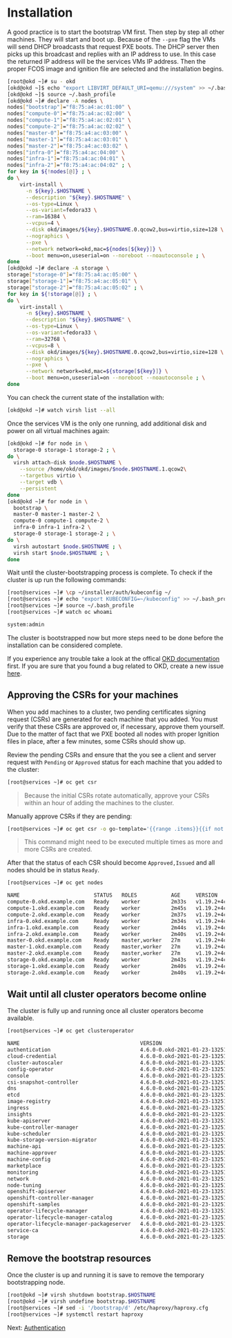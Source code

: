 # Installation

A good practice is to start the bootstrap VM first. Then step by step all other
machines. They will start and boot up. Because of the `--pxe` flag the VMs will
send DHCP broadcasts that request PXE boots. The DHCP server then picks up this
broadcast and replies with an IP address to use. In this case the returned IP
address will be the services VMs IP address. Then the proper FCOS image and
ignition file are selected and the installation begins.

```bash
[root@okd ~]# su - okd
[okd@okd ~]$ echo "export LIBVIRT_DEFAULT_URI=qemu:///system" >> ~/.bash_profile
[okd@okd ~]$ source ~/.bash_profile
[okd@okd ~]# declare -A nodes \
nodes["bootstrap"]="f8:75:a4:ac:01:00" \
nodes["compute-0"]="f8:75:a4:ac:02:00" \
nodes["compute-1"]="f8:75:a4:ac:02:01" \
nodes["compute-2"]="f8:75:a4:ac:02:02" \
nodes["master-0"]="f8:75:a4:ac:03:00" \
nodes["master-1"]="f8:75:a4:ac:03:01" \
nodes["master-2"]="f8:75:a4:ac:03:02" \
nodes["infra-0"]="f8:75:a4:ac:04:00" \
nodes["infra-1"]="f8:75:a4:ac:04:01" \
nodes["infra-2"]="f8:75:a4:ac:04:02" ; \
for key in ${!nodes[@]} ; \
do \
    virt-install \
      -n ${key}.$HOSTNAME \
      --description "${key}.$HOSTNAME" \
      --os-type=Linux \
      --os-variant=fedora33 \
      --ram=16384 \
      --vcpus=4 \
      --disk okd/images/${key}.$HOSTNAME.0.qcow2,bus=virtio,size=128 \
      --nographics \
      --pxe \
      --network network=okd,mac=${nodes[${key}]} \
      --boot menu=on,useserial=on --noreboot --noautoconsole ; \
done
[okd@okd ~]# declare -A storage \
storage["storage-0"]="f8:75:a4:ac:05:00" \
storage["storage-1"]="f8:75:a4:ac:05:01" \
storage["storage-2"]="f8:75:a4:ac:05:02" ; \
for key in ${!storage[@]} ; \
do \
    virt-install \
      -n ${key}.$HOSTNAME \
      --description "${key}.$HOSTNAME" \
      --os-type=Linux \
      --os-variant=fedora33 \
      --ram=32768 \
      --vcpus=8 \
      --disk okd/images/${key}.$HOSTNAME.0.qcow2,bus=virtio,size=128 \
      --nographics \
      --pxe \
      --network network=okd,mac=${storage[${key}]} \
      --boot menu=on,useserial=on --noreboot --noautoconsole ; \
done
```

You can check the current state of the installation with:

```bash
[okd@okd ~]# watch virsh list --all
```

Once the services VM is the only one running, add additional disk and power on
all virtual machines again:

```bash
[okd@okd ~]# for node in \
  storage-0 storage-1 storage-2 ; \
do \
  virsh attach-disk $node.$HOSTNAME \
    --source /home/okd/okd/images/$node.$HOSTNAME.1.qcow2\
    --targetbus virtio \
    --target vdb \
    --persistent
done
[okd@okd ~]# for node in \
  bootstrap \
  master-0 master-1 master-2 \
  compute-0 compute-1 compute-2 \
  infra-0 infra-1 infra-2 \
  storage-0 storage-1 storage-2 ; \
do \
  virsh autostart $node.$HOSTNAME ; \
  virsh start $node.$HOSTNAME ; \
done
```

Wait until the cluster-bootstrapping process is complete. To check if the
cluster is up run the following commands:

```bash
[root@services ~]# \cp ~/installer/auth/kubeconfig ~/
[root@services ~]# echo "export KUBECONFIG=~/kubeconfig" >> ~/.bash_profile
[root@services ~]# source ~/.bash_profile
[root@services ~]# watch oc whoami

system:admin
```

The cluster is bootstrapped now but more steps need to be done before the
installation can be considered complete.

If you experience any trouble take a look at the offical [OKD
documentation](https://docs.okd.io/latest/installing/installing_bare_metal/installing-restricted-networks-bare-metal.html)
first. If you are sure that you found a bug related to OKD, create a new issue
[here](https://github.com/openshift/okd/issues/new/choose).

## Approving the CSRs for your machines

When you add machines to a cluster, two pending certificates signing request
(CSRs) are generated for each machine that you added. You must verify that these
CSRs are approved or, if necessary, approve them yourself. Due to the matter of
fact that we PXE booted all nodes with proper Ignition files in place, after a
few minutes, some CSRs should show up.

Review the pending CSRs and ensure that the you see a client and server request
with `Pending` or `Approved` status for each machine that you added to the
cluster:

```bash
[root@services ~]# oc get csr
```

> Because the initial CSRs rotate automatically, approve your CSRs within an
> hour of adding the machines to the cluster.

Manually approve CSRs if they are pending:

```bash
[root@services ~]# oc get csr -o go-template='{{range .items}}{{if not .status}}{{.metadata.name}}{{"\n"}}{{end}}{{end}}' | xargs oc adm certificate approve
```

> This command might need to be executed multiple times as more and more CSRs
> are created.

After that the status of each CSR should become `Approved,Issued` and all nodes
should be in status `Ready`.

```bash
[root@services ~]# oc get nodes

NAME                        STATUS   ROLES           AGE     VERSION
compute-0.okd.example.com   Ready    worker          2m33s   v1.19.2+4cad5ca-1023
compute-1.okd.example.com   Ready    worker          2m45s   v1.19.2+4cad5ca-1023
compute-2.okd.example.com   Ready    worker          2m37s   v1.19.2+4cad5ca-1023
infra-0.okd.example.com     Ready    worker          2m34s   v1.19.2+4cad5ca-1023
infra-1.okd.example.com     Ready    worker          2m44s   v1.19.2+4cad5ca-1023
infra-2.okd.example.com     Ready    worker          2m40s   v1.19.2+4cad5ca-1023
master-0.okd.example.com    Ready    master,worker   27m     v1.19.2+4cad5ca-1023
master-1.okd.example.com    Ready    master,worker   27m     v1.19.2+4cad5ca-1023
master-2.okd.example.com    Ready    master,worker   27m     v1.19.2+4cad5ca-1023
storage-0.okd.example.com   Ready    worker          2m43s   v1.19.2+4cad5ca-1023
storage-1.okd.example.com   Ready    worker          2m40s   v1.19.2+4cad5ca-1023
storage-2.okd.example.com   Ready    worker          2m40s   v1.19.2+4cad5ca-1023
```

## Wait until all cluster operators become online

The cluster is fully up and running once all cluster operators become available.

```bash
[root@services ~]# oc get clusteroperator

NAME                                       VERSION                         AVAILABLE   PROGRESSING   DEGRADED   SINCE
authentication                             4.6.0-0.okd-2021-01-23-132511   True        False         False      7m53s
cloud-credential                           4.6.0-0.okd-2021-01-23-132511   True        False         False      29m
cluster-autoscaler                         4.6.0-0.okd-2021-01-23-132511   True        False         False      24m
config-operator                            4.6.0-0.okd-2021-01-23-132511   True        False         False      25m
console                                    4.6.0-0.okd-2021-01-23-132511   True        False         False      13m
csi-snapshot-controller                    4.6.0-0.okd-2021-01-23-132511   True        False         False      25m
dns                                        4.6.0-0.okd-2021-01-23-132511   True        False         False      24m
etcd                                       4.6.0-0.okd-2021-01-23-132511   True        False         False      23m
image-registry                             4.6.0-0.okd-2021-01-23-132511   True        False         False      17m
ingress                                    4.6.0-0.okd-2021-01-23-132511   True        False         False      16m
insights                                   4.6.0-0.okd-2021-01-23-132511   True        False         False      25m
kube-apiserver                             4.6.0-0.okd-2021-01-23-132511   True        False         False      22m
kube-controller-manager                    4.6.0-0.okd-2021-01-23-132511   True        False         False      22m
kube-scheduler                             4.6.0-0.okd-2021-01-23-132511   True        False         False      22m
kube-storage-version-migrator              4.6.0-0.okd-2021-01-23-132511   True        False         False      24m
machine-api                                4.6.0-0.okd-2021-01-23-132511   True        False         False      25m
machine-approver                           4.6.0-0.okd-2021-01-23-132511   True        False         False      25m
machine-config                             4.6.0-0.okd-2021-01-23-132511   True        False         False      24m
marketplace                                4.6.0-0.okd-2021-01-23-132511   True        False         False      24m
monitoring                                 4.6.0-0.okd-2021-01-23-132511   True        False         False      16m
network                                    4.6.0-0.okd-2021-01-23-132511   True        False         False      25m
node-tuning                                4.6.0-0.okd-2021-01-23-132511   True        False         False      25m
openshift-apiserver                        4.6.0-0.okd-2021-01-23-132511   True        False         False      17m
openshift-controller-manager               4.6.0-0.okd-2021-01-23-132511   True        False         False      22m
openshift-samples                          4.6.0-0.okd-2021-01-23-132511   True        False         False      16m
operator-lifecycle-manager                 4.6.0-0.okd-2021-01-23-132511   True        False         False      24m
operator-lifecycle-manager-catalog         4.6.0-0.okd-2021-01-23-132511   True        False         False      25m
operator-lifecycle-manager-packageserver   4.6.0-0.okd-2021-01-23-132511   True        False         False      17m
service-ca                                 4.6.0-0.okd-2021-01-23-132511   True        False         False      25m
storage                                    4.6.0-0.okd-2021-01-23-132511   True        False         False      25m
```

## Remove the bootstrap resources

Once the cluster is up and running it is save to remove the temporary
bootstrapping node.

```bash
[root@okd ~]# virsh shutdown bootstrap.$HOSTNAME
[root@okd ~]# virsh undefine bootstrap.$HOSTNAME
[root@services ~]# sed -i '/bootstrap/d' /etc/haproxy/haproxy.cfg
[root@services ~]# systemctl restart haproxy
```

Next: [Authentication](10-authentication.md)
